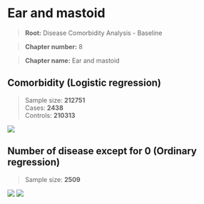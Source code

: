 # Ear and mastoid
    
> **Root:** Disease Comorbidity Analysis - Baseline

> **Chapter number:** 8  

> **Chapter name:** Ear and mastoid  

## Comorbidity (Logistic regression)
> Sample size: **212751**  
> Cases: **2438**  
> Controls: **210313**
<img src="/Chapter/Figures/Baseline/LG/Chapter_8.png"/>
<CsvTable src="/public/Chapter/Data/Baseline/LG/LG_Chapter_8.csv" label="🔍 View full results" />

## Number of disease except for 0 (Ordinary regression)
> Sample size: **2509**
<img src="/Chapter/Figures/Baseline/Histogram/Chapter_8_ba.png"/>
<CsvTable src="/public/Chapter/Data/Baseline/Histogram/Chapter_8_ba.csv" label="🔍 View full results" />
        
<img src="/Chapter/Figures/Baseline/ORD/Chapter_8.png"/>
<CsvTable src="/public/Chapter/Data/Baseline/ORD/ORD_Chapter_8.csv" label="🔍 View full results" />
